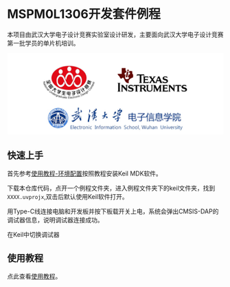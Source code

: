 # MSPM0L1306开发套件例程

本项目由武汉大学电子设计竞赛实验室设计研发，主要面向武汉大学电子设计竞赛第一批学员的单片机培训。

![image](./docs/img/002.png)

## 快速上手

首先参考[使用教程-环境配置](https://whu-eis-robotics.github.io/MSPM0-DevKit/#/Development_Env/Keil)按照教程安装Keil MDK软件。

下载本仓库代码，点开一个例程文件夹，进入例程文件夹下的keil文件夹，找到`XXXX.uvprojx`,双击后默认使用Keil软件打开。

用Type-C线连接电脑和开发板并按下板载开关上电，系统会弹出CMSIS-DAP的调试器信息，说明调试器连接成功。

在Keil中切换调试器
## 使用教程

点此查看[使用教程](https://whu-eis-robotics.github.io/MSPM0-DevKit)。